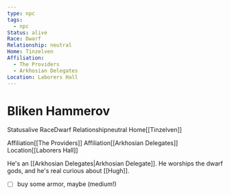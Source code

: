 ```yaml
---
type: npc
tags:
  - npc
Status: alive
Race: Dwarf
Relationship: neutral
Home: Tinzelven
Affiliation:
  - The Providers
  - Arkhosian Delegates
Location: Laborers Hall
---
```


# Bliken Hammerov       

<span class="dataview inline-field"><span class="inline-field-key">Status</span><span class="inline-field-value">alive</span></span>
<span class="dataview inline-field"><span class="inline-field-key">Race</span><span class="inline-field-value">Dwarf</span></span>
<span class="dataview inline-field"><span class="inline-field-key">Relationship</span><span class="inline-field-value">neutral</span></span>
<span class="dataview inline-field"><span class="inline-field-key">Home</span><span class="inline-field-value">[[Tinzelven]]</span></span>

<span class="dataview inline-field"><span class="inline-field-key">Affiliation</span><span class="inline-field-value">[[The Providers]]</span></span>
<span class="dataview inline-field"><span class="inline-field-key">Affiliation</span><span class="inline-field-value">[[Arkhosian Delegates]]</span></span>
<span class="dataview inline-field"><span class="inline-field-key">Location</span><span class="inline-field-value">[[Laborers Hall]]</span></span>

He's an [[Arkhosian Delegates|Arkhosian Delegate]]. He worships the dwarf gods, and he's real curious about [[Hugh]].

- [ ] buy some armor, maybe (medium!)

